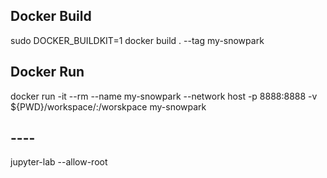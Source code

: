## Docker Build
sudo DOCKER_BUILDKIT=1 docker build .  --tag my-snowpark

## Docker Run
docker run -it --rm --name my-snowpark --network host -p 8888:8888 -v ${PWD}/workspace/:/worskpace my-snowpark


## ----
jupyter-lab --allow-root
